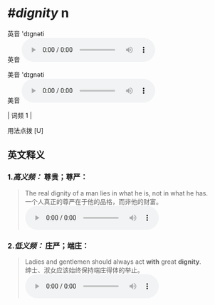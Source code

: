 # ***\#dignity*** n
英音 'dɪɡnəti  
英音
<audio src="./media/dignity-B.aac" controls="controls"></audio>

美音 'dɪɡnəti  
美音
<audio src="./media/dignity.aac" controls="controls"></audio>



| 词频 1 |  

用法点拨  [U]

英文释义
---
### 1.*高义频：* **尊贵；尊严：**  

 > The real dignity of a man lies in what he is, not in what he has.   
 > 一个人真正的尊严在于他的品格，而非他的财富。    
<audio src="./media/dignity-1.aac" controls="controls"></audio>

### 2.*低义频：* **庄严；端庄：**  

 > Ladies and gentlemen should always act **with** great **dignity**.   
 > 绅士、淑女应该始终保持端庄得体的举止。    
<audio src="./media/dignity-2.aac" controls="controls"></audio>


